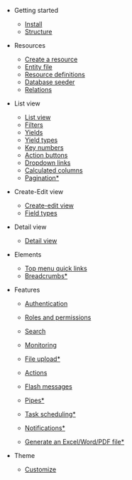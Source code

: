 - Getting started

  - [Install](getting-started/install.md)
  - [Structure](getting-started/structure.md)

- Resources

  - [Create a resource](resources/create-a-resource.md)
  - [Entity file](resources/entity-file.md)
  - [Resource definitions](resources/resource-definitions.md)
  - [Database seeder](resources/database-seeder)
  - [Relations](resources/relations.md)

- List view

  - [List view](list/list.md)
  - [Filters](list/filters.md)
  - [Yields](list/yields.md)
  - [Yield types](list/yield-types.md)
  - [Key numbers](list/key-numbers.md)
  - [Action buttons](list/action-buttons.md)
  - [Dropdown links](list/dropdown-links.md)
  - [Calculated columns](list/calculated-columns.md)
  - [Pagination\*]()

- Create-Edit view

  - [Create-edit view](create-edit/create-edit.md)
  - [Field types](create-edit/field-types.md)

- Detail view

  - [Detail view](detail/detail.md)

- Elements

  - [Top menu quick links](elements/quick-links.md)
  - [Breadcrumbs\*]()

- Features

  - [Authentication](features/authentication.md)
  - [Roles and permissions](features/roles-and-permissions.md)
  - [Search](features/search.md)
  - [Monitoring](features/monitoring.md)

  - [File upload\*](features/file-upload.md)
  - [Actions](features/actions.md)

  - [Flash messages](features/flash-messages.md)
  - [Pipes\*]()
  - [Task scheduling\*]()
  - [Notifications\*]()
  - [Generate an Excel/Word/PDF file\*]()

- Theme
  - [Customize](theme/customize.md)
